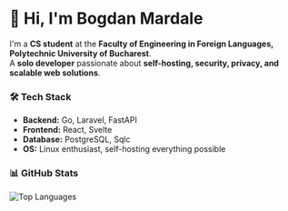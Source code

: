 # 👋 Hi, I'm Bogdan Mardale

I'm a **CS student** at the **Faculty of Engineering in Foreign Languages, Polytechnic University of Bucharest**.  
A **solo developer** passionate about **self-hosting, security, privacy, and scalable web solutions**.  

### 🛠 Tech Stack  
- **Backend:** Go, Laravel, FastAPI 
- **Frontend:** React, Svelte
- **Database:** PostgreSQL, Sqlc  
- **OS:** Linux enthusiast, self-hosting everything possible


### 📊 GitHub Stats  
![Top Languages](https://github-readme-stats.vercel.app/api/top-langs/?username=bmardale&layout=compact&theme=tokyonight)  
<!--- - 💞️ I’m looking to collaborate on ...
- 📫 How to reach me ... --->

